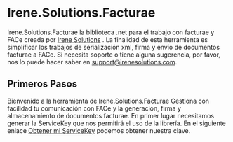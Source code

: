# Irene.Solutions.Facturae
Irene.Solutions.Facturae la biblioteca .net para el trabajo con facturae y FACe creada por [Irene Solutions](http://www.irenesolutions.com) . La finalidad de esta herramienta es simplificar los trabajos de serialización xml, firma y envío de documentos facturae a FACe.
Si necesita soporte o tiene alguna sugerencia, por favor, nos lo puede hacer saber en support@irenesolutions.com.

## Primeros Pasos

Bienvenido a la herramienta de Irene.Solutions.Facturae Gestiona con facilidad tu comunicación con FACe y la generación, firma y almacenamiento de documentos facturae. En primer lugar necesitamos generar la ServiceKey que nos permitirá el uso de la librería. En el siguiente enlace [Obtener mi ServiceKey](https://face.irenesolutions.com/go) podemos obtener nuestra clave.
